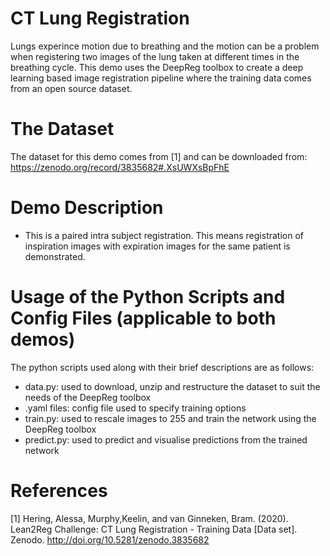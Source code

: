 # CT Lung Registration

Lungs experince motion due to breathing and the motion can be a problem when registering
two images of the lung taken at different times in the breathing cycle. This demo uses
the DeepReg toolbox to create a deep learning based image registration pipeline where
the training data comes from an open source dataset.

# The Dataset

The dataset for this demo comes from [1] and can be downloaded from:
https://zenodo.org/record/3835682#.XsUWXsBpFhE

# Demo Description

- This is a paired intra subject registration. This means registration of inspiration
  images with expiration images for the same patient is demonstrated.

# Usage of the Python Scripts and Config Files (applicable to both demos)

The python scripts used along with their brief descriptions are as follows:

- data.py: used to download, unzip and restructure the dataset to suit the needs of the
  DeepReg toolbox
- .yaml files: config file used to specify training options
- train.py: used to rescale images to 255 and train the network using the DeepReg
  toolbox
- predict.py: used to predict and visualise predictions from the trained network

# References

[1] Hering, Alessa, Murphy,Keelin, and van Ginneken, Bram. (2020). Lean2Reg Challenge:
CT Lung Registration - Training Data [Data set]. Zenodo.
http://doi.org/10.5281/zenodo.3835682
